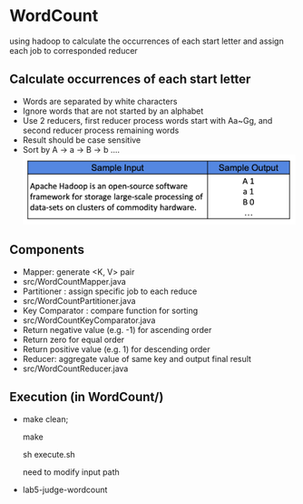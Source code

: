# WordCount
using hadoop to calculate the occurrences of each start letter and assign each job to corresponded reducer
## Calculate occurrences of each start letter 
  * Words are separated by white characters 
  * Ignore words that are not started by an alphabet 
  * Use 2 reducers, first reducer process words start with Aa~Gg, and second reducer process remaining words 
  * Result should be case sensitive
  * Sort by A → a → B → b ....
  ![image](https://github.com/Yeema/WordCount/blob/master/螢幕快照%202018-12-21%20下午4.23.14.png)
## Components
  * Mapper: generate <K, V> pair 
  * src/WordCountMapper.java
  * Partitioner : assign specific job to each reduce
  * src/WordCountPartitioner.java
  * Key Comparator : compare function for sorting
  * src/WordCountKeyComparator.java
  * Return negative value (e.g. -1) for ascending order
  * Return zero for equal order
  * Return positive value (e.g. 1) for descending order
  * Reducer: aggregate value of same key and output final result
  * src/WordCountReducer.java

## Execution (in WordCount/)
  * make clean; 
  
    make
    
    sh execute.sh
    
    need to modify input path
  * lab5-judge-wordcount
